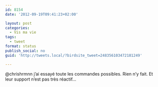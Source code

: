 ```yaml
---
id: 8154
date: '2012-09-19T09:41:23+02:00'

layout: post
categories:
  - Vis ma vie
tags:
  - tweet
format: status
publish_social: no
guid: 'http://tweets.local/?birdsite_tweet=248356103472181249'

---
```


@chrishrmnn j’ai essayé toute les commandes possibles. Rien n’y fait. Et leur support n’est pas très réactif…